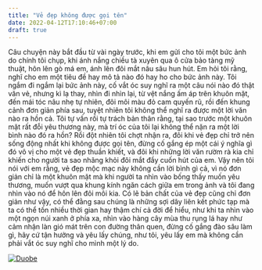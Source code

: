 ```yaml
---
title: "Vẻ đẹp không được gọi tên"
date: 2022-04-12T17:10:46+07:00
draft: true
---
```


Câu chuyện này bắt đầu từ vài ngày trước, khi em gửi cho tôi một bức ảnh do chính tôi chụp, khi ánh nắng chiều tà xuyên qua ô cửa bảo tàng mỹ thuật, hôn lên gò má em, ánh lên đôi mắt nâu sâu hun hút. Em hỏi tôi rằng, nghĩ cho em một tiêu đề hay mô tả nào đó hay ho cho bức ảnh này. Tôi ngắm đi ngắm lại bức ảnh này, cố vắt óc suy nghĩ ra một câu nói nào đó thật văn vẻ, nhưng kì lạ thay, nhìn đi nhìn lại, từ vệt nắng ấm áp trên khuôn mặt, đến mái tóc nâu nhẹ tự nhiên, đôi môi màu đỏ cam quyến rũ, rồi đến khung cảnh đơn giản phía sau, tuyệt nhiên tôi không thể nghĩ ra được một lời văn nào ra hồn cả. Tôi tự vấn rồi tự trách bản thân rằng, tại sao trước một khuôn mặt rất đỗi yêu thương này, mà trí óc của tôi lại không thể nặn ra một lời bình nào đó ra hồn? Rồi đột nhiên tôi chợt nhận ra, đôi khi vẻ đẹp chỉ trở nên sống động nhất khi không được gọi tên, đừng cố gắng ép một cái ý nghĩa gì đó vô vị cho một vẻ đẹp thuần khiết, và đôi khi những lời văn rườm rà kia chỉ khiến cho người ta sao nhãng khỏi đôi mắt đầy cuốn hút của em. Vậy nên tôi nói với em rằng, vẻ đẹp mộc mạc này không cần lời bình gì cả, vì nó đơn giản chỉ là một khuôn mặt mà khi người ta nhìn vào bống thấy muốn yêu thương, muốn vượt qua khung kính ngăn cách giữa em trong ảnh và tôi đang nhìn vào nó để hôn lên đôi môi kia. Có lẽ bản chất của vẻ đẹp cũng chỉ đơn giản như vậy, có thể đằng sau chúng là những sợi dây liên kết phức tạp mà ta có thể tốn nhiều thời gian hay thậm chí cả đời để hiểu, như khi ta nhìn vào một ngọn núi xanh ở phía xa, nhìn vào hàng cây mùa thu rụng lá hay như cảm nhận làn gió mát trên con đường thân quen, đừng cố gắng đào sâu làm gì, hãy cứ tận hưởng và yêu lấy chúng, như tôi, yêu lấy em mà không cần phải vắt óc suy nghĩ cho mình một lý do.

[![Duobe](/uncaptioned-beautifulness/duobe.jpg)]()